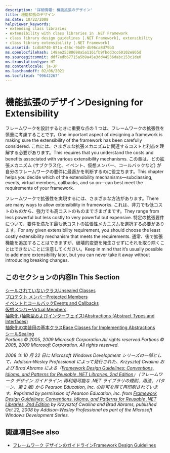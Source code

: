 ```yaml
---
description: '詳細情報: 機能拡張のデザイン'
title: 機能拡張のデザイン
ms.date: 10/22/2008
helpviewer_keywords:
- extending class libraries
- extensibility with class libraries in .NET Framework
- class library design guidelines [.NET Framework], extensibility
- class library extensibility [.NET Framework]
ms.assetid: 1cdb8740-871a-456c-9bd9-db96ca8d79b3
ms.openlocfilehash: 148ae25380698a5a1161fb9fbdd3cc60102e865d
ms.sourcegitcommit: ddf7edb67715a5b9a45e3dd44536dabc153c1de0
ms.translationtype: HT
ms.contentlocale: ja-JP
ms.lasthandoff: 02/06/2021
ms.locfileid: "99642267"
---
```

# <a name="designing-for-extensibility"></a><span data-ttu-id="df172-103">機能拡張のデザイン</span><span class="sxs-lookup"><span data-stu-id="df172-103">Designing for Extensibility</span></span>

<span data-ttu-id="df172-104">フレームワークを設計するときに重要な点の 1 つは、フレームワークの拡張性を慎重に考慮することです。</span><span class="sxs-lookup"><span data-stu-id="df172-104">One important aspect of designing a framework is making sure the extensibility of the framework has been carefully considered.</span></span> <span data-ttu-id="df172-105">これには、さまざまな拡張メカニズムに関連するコストと利点を理解する必要があります。</span><span class="sxs-lookup"><span data-stu-id="df172-105">This requires that you understand the costs and benefits associated with various extensibility mechanisms.</span></span> <span data-ttu-id="df172-106">この章は、どの拡張メカニズム (サブクラス化、イベント、仮想メンバー、コールバックなど) が自分のフレームワークの要件に最適かを判断するのに役立ちます。</span><span class="sxs-lookup"><span data-stu-id="df172-106">This chapter helps you decide which of the extensibility mechanisms—subclassing, events, virtual members, callbacks, and so on—can best meet the requirements of your framework.</span></span>  
  
 <span data-ttu-id="df172-107">フレームワークで拡張性を実現するには、さまざまな方法があります。</span><span class="sxs-lookup"><span data-stu-id="df172-107">There are many ways to allow extensibility in frameworks.</span></span> <span data-ttu-id="df172-108">これは、非力でも低コストのものから、強力でも高コストのものまでさまざまです。</span><span class="sxs-lookup"><span data-stu-id="df172-108">They range from less powerful but less costly to very powerful but expensive.</span></span> <span data-ttu-id="df172-109">特定の拡張要件について、要件を満たす最も低コストの拡張性メカニズムを選択する必要があります。</span><span class="sxs-lookup"><span data-stu-id="df172-109">For any given extensibility requirement, you should choose the least costly extensibility mechanism that meets the requirements.</span></span> <span data-ttu-id="df172-110">通常、後で拡張機能を追加することはできますが、破壊的変更を発生させずにそれを取り除くことはできないことに注意してください。</span><span class="sxs-lookup"><span data-stu-id="df172-110">Keep in mind that it’s usually possible to add more extensibility later, but you can never take it away without introducing breaking changes.</span></span>  
  
## <a name="in-this-section"></a><span data-ttu-id="df172-111">このセクションの内容</span><span class="sxs-lookup"><span data-stu-id="df172-111">In This Section</span></span>  

 [<span data-ttu-id="df172-112">シールされていないクラス</span><span class="sxs-lookup"><span data-stu-id="df172-112">Unsealed Classes</span></span>](unsealed-classes.md)  
 [<span data-ttu-id="df172-113">プロテクト メンバー</span><span class="sxs-lookup"><span data-stu-id="df172-113">Protected Members</span></span>](protected-members.md)  
 [<span data-ttu-id="df172-114">イベントとコールバック</span><span class="sxs-lookup"><span data-stu-id="df172-114">Events and Callbacks</span></span>](events-and-callbacks.md)  
 [<span data-ttu-id="df172-115">仮想メンバー</span><span class="sxs-lookup"><span data-stu-id="df172-115">Virtual Members</span></span>](virtual-members.md)  
 [<span data-ttu-id="df172-116">抽象化 (抽象型およびインターフェイス)</span><span class="sxs-lookup"><span data-stu-id="df172-116">Abstractions (Abstract Types and Interfaces)</span></span>](abstractions-abstract-types-and-interfaces.md)  
 [<span data-ttu-id="df172-117">抽象化の実装用の基本クラス</span><span class="sxs-lookup"><span data-stu-id="df172-117">Base Classes for Implementing Abstractions</span></span>](base-classes-for-implementing-abstractions.md)  
 [<span data-ttu-id="df172-118">シール</span><span class="sxs-lookup"><span data-stu-id="df172-118">Sealing</span></span>](sealing.md)  
 <span data-ttu-id="df172-119">*Portions © 2005, 2009 Microsoft Corporation.All rights reserved.*</span><span class="sxs-lookup"><span data-stu-id="df172-119">*Portions © 2005, 2009 Microsoft Corporation. All rights reserved.*</span></span>  
  
 <span data-ttu-id="df172-120">*2008 年 10 月 22 日に Microsoft Windows Development シリーズの一部として、Addison-Wesley Professional によって発行された、Krzysztof Cwalina および Brad Abrams による「[Framework Design Guidelines: Conventions, Idioms, and Patterns for Reusable .NET Libraries, 2nd Edition](https://www.informit.com/store/framework-design-guidelines-conventions-idioms-and-9780321545619)」 (フレームワーク デザイン ガイドライン: 再利用可能な .NET ライブラリの規則、用法、パターン、第 2 版) から Pearson Education, Inc. の許可を得て再印刷されています。*</span><span class="sxs-lookup"><span data-stu-id="df172-120">*Reprinted by permission of Pearson Education, Inc. from [Framework Design Guidelines: Conventions, Idioms, and Patterns for Reusable .NET Libraries, 2nd Edition](https://www.informit.com/store/framework-design-guidelines-conventions-idioms-and-9780321545619) by Krzysztof Cwalina and Brad Abrams, published Oct 22, 2008 by Addison-Wesley Professional as part of the Microsoft Windows Development Series.*</span></span>  
  
## <a name="see-also"></a><span data-ttu-id="df172-121">関連項目</span><span class="sxs-lookup"><span data-stu-id="df172-121">See also</span></span>

- [<span data-ttu-id="df172-122">フレームワーク デザインのガイドライン</span><span class="sxs-lookup"><span data-stu-id="df172-122">Framework Design Guidelines</span></span>](index.md)
